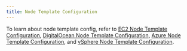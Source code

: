 ```yaml
---
title: Node Template Configuration
---
```


To learn about node template config, refer to [EC2 Node Template Configuration](../reference-guides/cluster-configuration/downstream-cluster-configuration/node-template-configuration/amazon-ec2), [DigitalOcean Node Template Configuration](../reference-guides/cluster-configuration/downstream-cluster-configuration/node-template-configuration/digitalocean), [Azure Node Template Configuration](../reference-guides/cluster-configuration/downstream-cluster-configuration/node-template-configuration/azure), and [vSphere Node Template Configuration](../pages-for-subheaders/creating-a-vsphere-cluster.md).